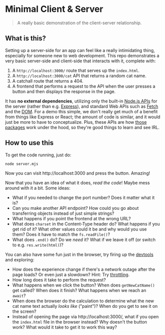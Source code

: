Minimal Client & Server
=======================

> A really basic demonstration of the client-server relationship.

What is this?
-------------

Setting up a server-side for an app can feel like a really intimidating thing, especially for someone new to web development. This repo demonstrates a very basic server-side and client-side that interacts with it, complete with:

1. A `http://localhost:3000/` route that serves up the `index.html`.
2. A `http://localhost:3000/cat` API that returns a random cat name.
3. A catchall route that returns a 404.
4. A frontend that performs a request to the API when the user presses a button and then displays the response in the page.

It has **no external dependencies**, utilizing only the built-in [Node.js APIs](https://nodejs.org/en/docs/) for the server (rather than e.g. [Express](https://expressjs.com/)), and standard Web APIs such as [Fetch](https://developer.mozilla.org/en-US/docs/Web/API/Fetch_API) and the [DOM](https://developer.mozilla.org/en-US/docs/Web/API/Document_Object_Model). For a demo this simple, we don't really get much of a benefit from things like Express or React; the amount of code is similar, and it would just be more to have to conceptualize. Plus, these APIs are how [those](https://github.com/expressjs/express/blob/158a17031a2668269aedb31ea07b58d6b700272b/lib/application.js#L634-L635) [packages](https://github.com/facebook/react/blob/4ea063b56ff7ccc69c4cc67c30fd6f31f9880464/packages/react-dom-bindings/src/client/ReactDOMHostConfig.js) work under the hood, so they're good things to learn and see IRL.

How to use this
---------------

To get the code running, just do:

```console
node server.mjs
```

Now you can visit http://localhost:3000 and press the button. Amazing!

Now that you have an idea of what it does, *read the code*! Maybe mess around with it a bit. Some ideas:

* What if you needed to change the port number? Does it matter what it is?
* Can you make another API endpoint? How could you go about transferring objects instead of just simple strings?
* What happens if you point the frontend at the wrong URL?
* What does `charset` in the Content-Type header do? What happens if you get rid of it? What other values could it be and why would you use them? Does it have to match the `fs.readFile()`?
* What does `.end()` do? Do we *need* it? What if we leave it off (or switch to e.g. `res.write(html)`)?

You can also have some fun just in the browser, try firing up the [devtools](https://developer.chrome.com/docs/devtools/) and exploring:

* How does the experience change if there's a network outage after the page loads? Or even just a slowdown? Hint: Try [throttling](https://developer.chrome.com/docs/devtools/network/reference/#offline).
* How long does it take to perform the request?
* What happens when we click the button? When does `getNewCatName()` get called? When does it finish? What happens when we reach an `await`?
* When does the browser do the calculation to determine what the new cat name text actually *looks like* ("paint")? When do you get to see it on the screen?
* Instead of opening the page via http://localhost:3000/, what if you open the `index.html` file in the browser instead? Why doesn't the button work? What would it take to get it to work this way?
